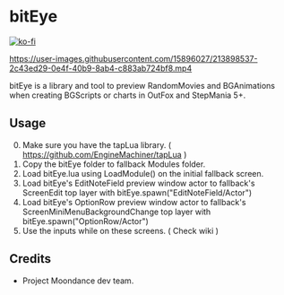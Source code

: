 # bitEye

[![ko-fi](https://ko-fi.com/img/githubbutton_sm.svg)](https://ko-fi.com/W7W32691S)

https://user-images.githubusercontent.com/15896027/213898537-2c43ed29-0e4f-40b9-8ab4-c883ab724bf8.mp4

bitEye is a library and tool to preview RandomMovies and BGAnimations when creating BGScripts or charts in OutFox and StepMania 5+.

## Usage

0. Make sure you have the tapLua library. ( https://github.com/EngineMachiner/tapLua )
1. Copy the bitEye folder to fallback Modules folder.
2. Load bitEye.lua using LoadModule() on the initial fallback screen.
3. Load bitEye's EditNoteField preview window actor to fallback's ScreenEdit top layer with bitEye.spawn("EditNoteField/Actor")
4. Load bitEye's OptionRow preview window actor to fallback's ScreenMiniMenuBackgroundChange top layer with bitEye.spawn("OptionRow/Actor")
5. Use the inputs while on these screens. ( Check wiki )

## Credits
- Project Moondance dev team.

